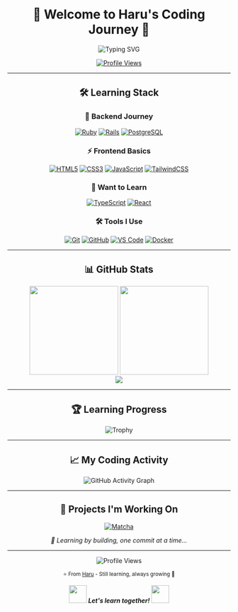 <div align="center">

# 🌌 Welcome to Haru's Coding Journey 🌌

<img src="https://readme-typing-svg.herokuapp.com?font=Fira+Code&size=24&duration=3500&pause=1000&color=00F5FF&center=true&vCenter=true&width=800&lines=👋+Hello!+I'm+Haru;🌱+Learning+Web+Development;💎+Ruby+on+Rails+Student;⚡+Just+Started+My+Coding+Adventure" alt="Typing SVG" />

<br>

[![Profile Views](https://komarev.com/ghpvc/?username=WindTunnelRetirement&color=00f5ff&style=for-the-badge&label=Profile+Views)](https://github.com/WindTunnelRetirement)

</div>

---

<div align="center">

## 🛠️ Learning Stack

</div>

<div align="center">

### 💎 Backend Journey
[![Ruby](https://img.shields.io/badge/Ruby-CC342D?style=for-the-badge&logo=ruby&logoColor=white)](https://www.ruby-lang.org/)
[![Rails](https://img.shields.io/badge/Ruby_on_Rails-CC0000?style=for-the-badge&logo=ruby-on-rails&logoColor=white)](https://rubyonrails.org/)
[![PostgreSQL](https://img.shields.io/badge/PostgreSQL-336791?style=for-the-badge&logo=postgresql&logoColor=white)](https://www.postgresql.org/)

### ⚡ Frontend Basics
[![HTML5](https://img.shields.io/badge/HTML5-E34F26?style=for-the-badge&logo=html5&logoColor=white)](https://developer.mozilla.org/en-US/docs/Web/HTML)
[![CSS3](https://img.shields.io/badge/CSS3-1572B6?style=for-the-badge&logo=css3&logoColor=white)](https://developer.mozilla.org/en-US/docs/Web/CSS)
[![JavaScript](https://img.shields.io/badge/JavaScript-F7DF1E?style=for-the-badge&logo=javascript&logoColor=black)](https://developer.mozilla.org/en-US/docs/Web/JavaScript)
[![TailwindCSS](https://img.shields.io/badge/Tailwind_CSS-38B2AC?style=for-the-badge&logo=tailwind-css&logoColor=white)](https://tailwindcss.com/)

### 🌱 Want to Learn
[![TypeScript](https://img.shields.io/badge/TypeScript-3178C6?style=for-the-badge&logo=typescript&logoColor=white&opacity=0.5)]()
[![React](https://img.shields.io/badge/React-61DAFB?style=for-the-badge&logo=react&logoColor=black&opacity=0.5)]()

### 🛠️ Tools I Use
[![Git](https://img.shields.io/badge/Git-F05032?style=for-the-badge&logo=git&logoColor=white)](https://git-scm.com/)
[![GitHub](https://img.shields.io/badge/GitHub-181717?style=for-the-badge&logo=github&logoColor=white)](https://github.com/)
[![VS Code](https://img.shields.io/badge/VS_Code-007ACC?style=for-the-badge&logo=visual-studio-code&logoColor=white)](https://code.visualstudio.com/)
[![Docker](https://img.shields.io/badge/Docker-2496ED?style=for-the-badge&logo=docker&logoColor=white)](https://www.docker.com/)

</div>

---

<div align="center">

## 📊 GitHub Stats

</div>

<div align="center">

<img src="https://github-readme-stats.vercel.app/api?username=WindTunnelRetirement&show_icons=true&theme=synthwave&hide_border=true&bg_color=0,000428,004e92&title_color=00f5ff&icon_color=00f5ff&text_color=ffffff&count_private=true&include_all_commits=true&custom_title=⚡%20MY%20CODING%20STATS" height="200" />
<img src="https://github-readme-stats.vercel.app/api/top-langs/?username=WindTunnelRetirement&layout=donut&theme=synthwave&hide_border=true&bg_color=0,000428,004e92&title_color=00f5ff&text_color=ffffff&count_private=true&custom_title=🌌%20LANGUAGES%20I'M%20LEARNING" height="200" />

</div>

<div align="center">

<img src="https://streak-stats.demolab.com/?user=WindTunnelRetirement&theme=synthwave&hide_border=true&background=0,000428,004e92&stroke=00f5ff&ring=00f5ff&fire=ffd700&currStreakLabel=00f5ff&sideNums=ffffff&currStreakNum=ffffff&dates=ffffff&sideLabels=00f5ff&border_radius=15" />

</div>

---

<div align="center">

## 🏆 Learning Progress

</div>

<div align="center">

![Trophy](https://github-profile-trophy.vercel.app/?username=WindTunnelRetirement&theme=synthwave&no-frame=true&no-bg=true&margin-w=4&column=4&rank=SECRET,SSS,SS,S,AAA,AA,A,B,C)

</div>

---

<div align="center">

## 📈 My Coding Activity

</div>

<div align="center">

![GitHub Activity Graph](https://github-readme-activity-graph.vercel.app/graph?username=WindTunnelRetirement&theme=synthwave&bg_color=000428&color=00f5ff&line=ffd700&point=ffffff&area=true&hide_border=true)

</div>

---

<div align="center">

## 🌟 Projects I'm Working On

</div>

<div align="center">

[![Matcha](https://github-readme-stats.vercel.app/api/pin/?username=WindTunnelRetirement&repo=Matcha&theme=synthwave&hide_border=true&bg_color=0,000428,004e92&title_color=00f5ff&text_color=ffffff)](https://github.com/WindTunnelRetirement/Matcha)

*🌱 Learning by building, one commit at a time...*

</div>

---

<div align="center">

![Profile Views](https://visitor-badge.laobi.icu/badge?page_id=WindTunnelRetirement.WindTunnelRetirement&style=flat-square&color=00f5ff)

<sub>⭐️ From [Haru](https://github.com/WindTunnelRetirement) - Still learning, always growing 🌱</sub>

</div>

<div align="center">

<img src="https://media.giphy.com/media/LnQjpWaON8nhr21vNW/giphy.gif" width="40"> <em><b>Let's learn together!</b></em> <img src="https://media.giphy.com/media/7j2hfyeVcDtf2/giphy.gif" width="40">

</div>
